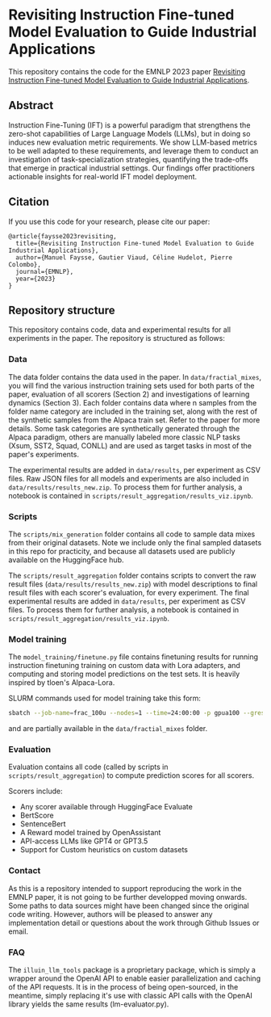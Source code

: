 # Revisiting Instruction Fine-tuned Model Evaluation to Guide Industrial Applications

This repository contains the code for the EMNLP 2023 paper [Revisiting Instruction Fine-tuned Model Evaluation to Guide Industrial Applications](https://arxiv.org/abs/XXX).


## Abstract 

Instruction Fine-Tuning (IFT) is a powerful paradigm that strengthens the zero-shot capabilities of Large Language Models (LLMs), but in doing so induces new evaluation metric requirements. We show LLM-based metrics to be well adapted to these requirements, and leverage them to conduct an investigation of task-specialization strategies, quantifying the trade-offs that emerge in practical industrial settings. Our findings offer practitioners actionable insights for real-world IFT model deployment.

## Citation

If you use this code for your research, please cite our paper:

```
@article{faysse2023revisiting,
  title={Revisiting Instruction Fine-tuned Model Evaluation to Guide Industrial Applications},
  author={Manuel Faysse, Gautier Viaud, Céline Hudelot, Pierre Colombo},
  journal={EMNLP},
  year={2023}
}
```

## Repository structure

This repository contains code, data and experimental results for all experiments in the paper. 
The repository is structured as follows:

### Data

The data folder contains the data used in the paper.
In `data/fractial_mixes`, you will find the various instruction training sets used for both parts of the paper,
evaluation of all scorers (Section 2) and investigations of learning dynamics (Section 3).
Each folder contains data where n samples from the folder name category are included in the training set, along with the 
rest of the synthetic samples from the Alpaca train set. Refer to the paper for more details.
Some task categories are synthetically generated through the Alpaca paradigm, others are manually labeled more classic
NLP tasks (Xsum, SST2, Squad, CONLL) and are used as target tasks in most of the paper's experiments.

The experimental results are added in `data/results`, per experiment as CSV files.
Raw JSON files for all models and experiments are also included in `data/results/results_new.zip`.
To process them for further analysis, a notebook is contained in `scripts/result_aggregation/results_viz.ipynb`.

### Scripts

The `scripts/mix_generation` folder contains all code to sample data mixes from their original datasets.
Note we include only the final sampled datasets in this repo for practicity, and because all datasets used are publicly available on the HuggingFace hub.


The `scripts/result_aggregation` folder contains scripts to convert the raw result files (`data/results/results_new.zip`) with model descriptions
to final result files with each scorer's evaluation, for every experiment.
The final experimental results are added in `data/results`, per experiment as CSV files.
To process them for further analysis, a notebook is contained in `scripts/result_aggregation/results_viz.ipynb`.

### Model training

The `model_training/finetune.py` file contains finetuning results for running instruction finetuning training on 
custom data with Lora adapters, and computing and storing model predictions on the test sets.
It is heavily inspired by tloen's Alpaca-Lora.

SLURM commands used for model training take this form:
```bash
sbatch --job-name=frac_100u --nodes=1 --time=24:00:00 -p gpua100 --gres=gpu:1 --mem-per-cpu=32G --cpus-per-task=8     --output=frac_100u.out     --error=frac_100u.err     --wrap="python model_training/finetune.py       --train_data_path data/fractial_code/fractial_code_100_train.jsonl      --output_dir models/fractial_code_100       --micro_batch_size 32       --num_epochs 2       --cutoff_len 512       --val_data_path data/fractial_code/fractial_code_1000_validation.jsonl       --test_data_path data/fractial_code/fractial_code_only_test.jsonl"
```
and are partially available in the `data/fractial_mixes` folder.

### Evaluation

Evaluation contains all code (called by scripts in `scripts/result_aggregation`) to compute prediction scores for all scorers.

Scorers include:
- Any scorer available through HuggingFace Evaluate
- BertScore
- SentenceBert
- A Reward model trained by OpenAssistant
- API-access LLMs like GPT4 or GPT3.5
- Support for Custom heuristics on custom datasets

### Contact

As this is a repository intended to support reproducing the work in the EMNLP paper, it is not going
to be further developped moving onwards. Some paths to data sources might have been changed since the original code writing.
However, authors will be pleased to answer any implementation detail or questions about the work through Github Issues or email.


### FAQ

The `illuin_llm_tools` package is a proprietary package, which is simply a wrapper around the OpenAI API to 
enable easier parallelization and caching of the API requests.
It is in the process of being open-sourced, in the meantime, simply replacing it's use with classic API calls with the 
OpenAI library yields the same results (lm-evaluator.py).
